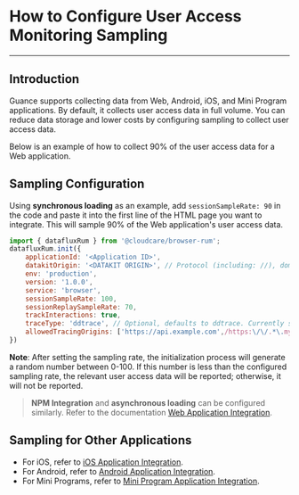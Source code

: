 # How to Configure User Access Monitoring Sampling
---

## Introduction

Guance supports collecting data from Web, Android, iOS, and Mini Program applications. By default, it collects user access data in full volume. You can reduce data storage and lower costs by configuring sampling to collect user access data.

Below is an example of how to collect 90% of the user access data for a Web application.

## Sampling Configuration

Using **synchronous loading** as an example, add `sessionSampleRate: 90` in the code and paste it into the first line of the HTML page you want to integrate. This will sample 90% of the Web application's user access data.

```javascript
import { datafluxRum } from '@cloudcare/browser-rum';
datafluxRum.init({
    applicationId: '<Application ID>',
    datakitOrigin: '<DATAKIT ORIGIN>', // Protocol (including: //), domain name (or IP address) [and port number]
    env: 'production',
    version: '1.0.0',
    service: 'browser',
    sessionSampleRate: 100,
    sessionReplaySampleRate: 70,
    trackInteractions: true,
    traceType: 'ddtrace', // Optional, defaults to ddtrace. Currently supports 6 types: ddtrace, zipkin, skywalking_v3, jaeger, zipkin_single_header, w3c_traceparent
    allowedTracingOrigins: ['https://api.example.com',/https:\/\/.*\.my-api-domain\.com/],  // Optional, list of origins or regex patterns that allow injecting trace headers
})
```
**Note**: After setting the sampling rate, the initialization process will generate a random number between 0-100. If this number is less than the configured sampling rate, the relevant user access data will be reported; otherwise, it will not be reported.

> **NPM Integration** and **asynchronous loading** can be configured similarly. Refer to the documentation [Web Application Integration](../web/app-access.md#access).

## Sampling for Other Applications

- For iOS, refer to [iOS Application Integration](../ios/app-access.md).
- For Android, refer to [Android Application Integration](../android/app-access.md).
- For Mini Programs, refer to [Mini Program Application Integration](../miniapp/app-access.md).